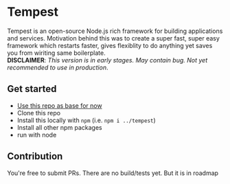 # Tempest

Tempest is an open-source Node.js rich framework for building applications and services. Motivation behind this was to create a super fast, super easy framework which restarts faster, gives flexiblity to do anything yet saves you from wiriting same boilerplate.  
**DISCLAIMER**:  _This version is in early stages. May contain bug. Not yet recommended to use in production_.
## Get started
- [Use this repo as base for now](https://github.com/shahidcodes/tempest-example)
- Clone this repo
- Install this locally with `npm` (i.e. `npm i ../tempest`)
- Install all other npm packages
- run with node

## Contribution
You're free to submit PRs. There are no build/tests yet. But it is in roadmap
